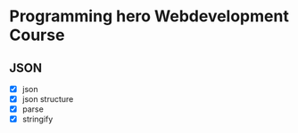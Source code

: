 # Programming hero Webdevelopment Course

## JSON
- [x] json
- [x] json structure
- [x] parse
- [x] stringify
